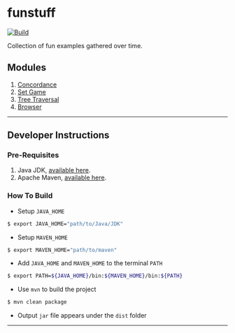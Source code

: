 # funstuff #

[![Build](https://github.com/mindsmine/funstuff/actions/workflows/build.yml/badge.svg)](https://github.com/mindsmine/funstuff/actions/workflows/build.yml)

Collection of fun examples gathered over time.

## Modules ##
1. [Concordance](modules/example-opennlp)
2. [Set Game](modules/set-game)
3. [Tree Traversal](modules/tree-traversal)
4. [Browser](modules/browser)

---

## Developer Instructions ##

### Pre-Requisites ###

1. Java JDK, [available here](https://www.oracle.com/java/technologies/downloads/).
2. Apache Maven, [available here](http://maven.apache.org/download.cgi).

### How To Build ###

* Setup `JAVA_HOME`
```bash
$ export JAVA_HOME="path/to/Java/JDK"
```

* Setup `MAVEN_HOME`
```bash
$ export MAVEN_HOME="path/to/maven"
```

* Add `JAVA_HOME` and `MAVEN_HOME` to the terminal `PATH`
```bash
$ export PATH=${JAVA_HOME}/bin:${MAVEN_HOME}/bin:${PATH}
```

* Use `mvn` to build the project
```bash
$ mvn clean package
```

* Output `jar` file appears under the `dist` folder
 
---

